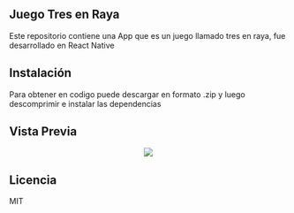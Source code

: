 ## Juego Tres en Raya

Este repositorio contiene una App que es un juego llamado tres en raya, fue desarrollado en React Native

## Instalación

Para obtener en codigo puede descargar en formato .zip y luego descomprimir e instalar las dependencias

## Vista Previa

<p align="center"><img src="https://lh3.googleusercontent.com/pw/AM-JKLUkuBMMtsd24ZBdk43KkVKGzT7BsHXjmDNJMUZ2fW1XmiormO42Pwr23Bv4zIYZaJGtumCBBxwX4C5sdVgPQEG_UEaKIkeJU4gfR-oAxR_QRskanY163L6eMSbOsr_3Q7skEjQ7btXWz3077pNIgj34=w1252-h939-no?authuser=0"></p>

## Licencia

MIT
